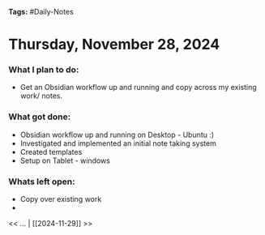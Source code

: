 **Tags:** #Daily-Notes
# Thursday, November 28, 2024

### What I plan to do:
- Get an Obsidian workflow up and running and copy across my existing work/ notes. 
### What got done:
- Obsidian workflow up and running on Desktop - Ubuntu :)
- Investigated and implemented an initial note taking system
- Created templates
- Setup on Tablet - windows
### Whats left open:
- Copy over existing work
-

<< ... | [[2024-11-29]] >>